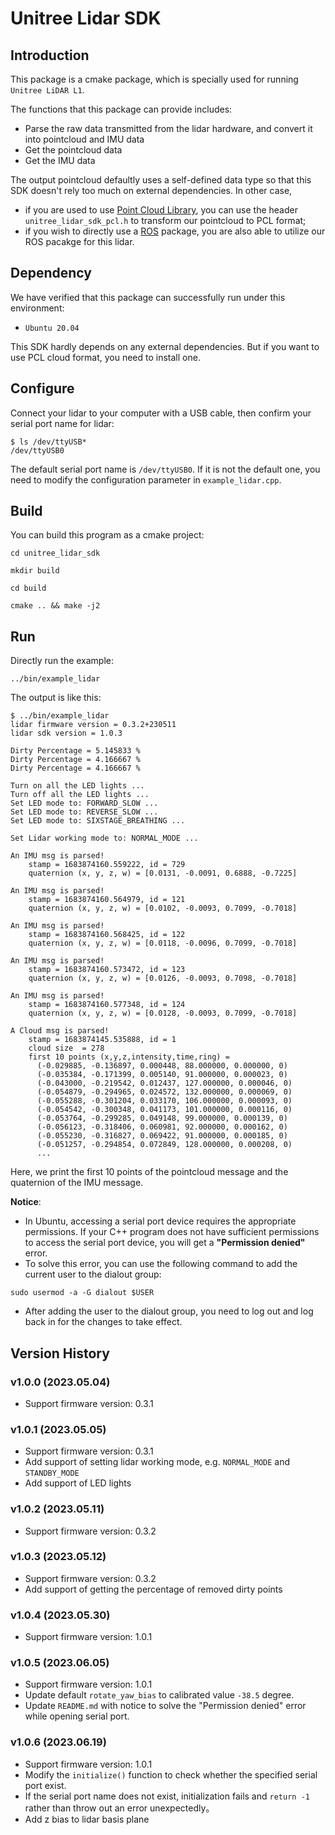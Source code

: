 # Unitree Lidar SDK

## Introduction
This package is a cmake package, which is specially used for running `Unitree LiDAR L1`.

The functions that this package can provide includes:
- Parse the raw data transmitted from the lidar hardware, and convert it into pointcloud and IMU data
- Get the pointcloud data
- Get the IMU data

The output pointcloud defaultly uses a self-defined data type so that this SDK doesn't rely too much on external dependencies. In other case,
- if you are used to use [Point Cloud Library](https://pointclouds.org/), you can use the header `unitree_lidar_sdk_pcl.h` to transform our pointcloud to PCL format;
- if you wish to directly use a [ROS](https://www.ros.org/) package, you are also able to utilize our ROS pacakge for this lidar.

## Dependency
We have verified that this package can successfully run under this environment:
- `Ubuntu 20.04` 

This SDK hardly depends on any external dependencies.
But if you want to use PCL cloud format, you need to install one. 

## Configure

Connect your lidar to your computer with a USB cable, then confirm your serial port name for lidar:
```
$ ls /dev/ttyUSB*
/dev/ttyUSB0
```

The default serial port name is `/dev/ttyUSB0`.
If it is not the default one, you need to modify the configuration parameter in `example_lidar.cpp`.

## Build

You can build this program as a cmake project:
```
cd unitree_lidar_sdk

mkdir build

cd build

cmake .. && make -j2
```

## Run
Directly run the example:
```
../bin/example_lidar
```

The output is like this:
```
$ ../bin/example_lidar 
lidar firmware version = 0.3.2+230511
lidar sdk version = 1.0.3

Dirty Percentage = 5.145833 %
Dirty Percentage = 4.166667 %
Dirty Percentage = 4.166667 %

Turn on all the LED lights ...
Turn off all the LED lights ...
Set LED mode to: FORWARD_SLOW ...
Set LED mode to: REVERSE_SLOW ...
Set LED mode to: SIXSTAGE_BREATHING ...

Set Lidar working mode to: NORMAL_MODE ... 

An IMU msg is parsed!
	stamp = 1683874160.559222, id = 729
	quaternion (x, y, z, w) = [0.0131, -0.0091, 0.6888, -0.7225]

An IMU msg is parsed!
	stamp = 1683874160.564979, id = 121
	quaternion (x, y, z, w) = [0.0102, -0.0093, 0.7099, -0.7018]

An IMU msg is parsed!
	stamp = 1683874160.568425, id = 122
	quaternion (x, y, z, w) = [0.0118, -0.0096, 0.7099, -0.7018]

An IMU msg is parsed!
	stamp = 1683874160.573472, id = 123
	quaternion (x, y, z, w) = [0.0126, -0.0093, 0.7098, -0.7018]

An IMU msg is parsed!
	stamp = 1683874160.577348, id = 124
	quaternion (x, y, z, w) = [0.0128, -0.0093, 0.7099, -0.7018]

A Cloud msg is parsed! 
	stamp = 1683874145.535888, id = 1
	cloud size  = 278
	first 10 points (x,y,z,intensity,time,ring) = 
	  (-0.029885, -0.136897, 0.000448, 88.000000, 0.000000, 0)
	  (-0.035384, -0.171399, 0.005140, 91.000000, 0.000023, 0)
	  (-0.043000, -0.219542, 0.012437, 127.000000, 0.000046, 0)
	  (-0.054879, -0.294965, 0.024572, 132.000000, 0.000069, 0)
	  (-0.055288, -0.301204, 0.033170, 106.000000, 0.000093, 0)
	  (-0.054542, -0.300348, 0.041173, 101.000000, 0.000116, 0)
	  (-0.053764, -0.299285, 0.049148, 99.000000, 0.000139, 0)
	  (-0.056123, -0.318406, 0.060981, 92.000000, 0.000162, 0)
	  (-0.055230, -0.316827, 0.069422, 91.000000, 0.000185, 0)
	  (-0.051257, -0.294854, 0.072849, 128.000000, 0.000208, 0)
	  ...
```

Here, we print the first 10 points of the pointcloud message and the quaternion of the IMU message.

**Notice**:
- In Ubuntu, accessing a serial port device requires the appropriate permissions. If your C++ program does not have sufficient permissions to access the serial port device, you will get a **"Permission denied"** error.
- To solve this error, you can use the following command to add the current user to the dialout group:
```
sudo usermod -a -G dialout $USER
```
- After adding the user to the dialout group, you need to log out and log back in for the changes to take effect.


## Version History

### v1.0.0 (2023.05.04)
- Support firmware version: 0.3.1

### v1.0.1 (2023.05.05)
- Support firmware version: 0.3.1
- Add support of setting lidar working mode, e.g. `NORMAL_MODE` and `STANDBY_MODE`
- Add support of LED lights

### v1.0.2 (2023.05.11)
- Support firmware version: 0.3.2

### v1.0.3 (2023.05.12)
- Support firmware version: 0.3.2
- Add support of getting the percentage of removed dirty points

### v1.0.4 (2023.05.30)
- Support firmware version: 1.0.1

### v1.0.5 (2023.06.05)
- Support firmware version: 1.0.1
- Update default `rotate_yaw_bias` to calibrated value `-38.5` degree.
- Update `README.md` with notice to solve the "Permission denied" error while opening serial port.

### v1.0.6 (2023.06.19)
- Support firmware version: 1.0.1
- Modify the `initialize()` function to check whether the specified serial port exist. 
- If the serial port name does not exist, initialization fails and `return -1` rather than throw out an error unexpectedly。
- Add z bias to lidar basis plane